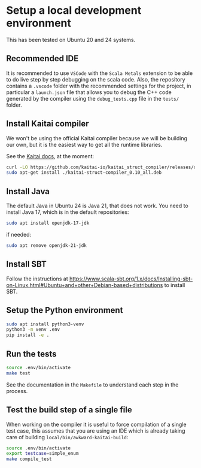 # Setup a local development environment

This has been tested on Ubuntu 20 and 24 systems.

## Recommended IDE

It is recommended to use `VSCode` with the `Scala Metals` extension to be able to do live step by step debugging on the scala code.
Also, the repository contains a `.vscode` folder with the recommended settings for the project, in particular a `launch.json` file that allows you to debug the C++ code generated by the compiler using the `debug_tests.cpp` file in the `tests/` folder.

## Install Kaitai compiler

We won't be using the official Kaitai compiler because we will be building our own, but it is the easiest way to get all the runtime libraries.

See the [Kaitai docs](https://kaitai.io/#download), at the moment:

```bash
curl -LO https://github.com/kaitai-io/kaitai_struct_compiler/releases/download/0.10/kaitai-struct-compiler_0.10_all.deb
sudo apt-get install ./kaitai-struct-compiler_0.10_all.deb
```


## Install Java

The default Java in Ubuntu 24 is Java 21, that does not work. You need to install Java 17, which is in the default repositories:

```bash
sudo apt install openjdk-17-jdk
```

if needed:

```bash
sudo apt remove openjdk-21-jdk
```

## Install SBT

Follow the instructions at <https://www.scala-sbt.org/1.x/docs/Installing-sbt-on-Linux.html#Ubuntu+and+other+Debian-based+distributions> to install SBT.

## Setup the Python environment

```bash
sudo apt install python3-venv
python3 -m venv .env
pip install -e .
```

## Run the tests

```bash
source .env/bin/activate
make test
```

See the documentation in the `Makefile` to understand each step in the process.

## Test the build step of a single file

When working on the compiler it is useful to force compilation of a single test case,
this assumes that you are using an IDE which is already taking care of building `local/bin/awkward-kaitai-build`:

```bash
source .env/bin/activate
export testcase=simple_enum
make compile_test
```